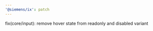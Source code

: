```yaml
---
'@siemens/ix': patch
---
```


fix(core/input): remove hover state from readonly and disabled variant
